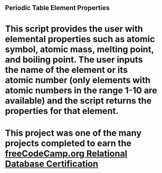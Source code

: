 ## Periodic Table Element Properties 
# This script provides the user with elemental properties such as atomic symbol, atomic mass, melting point, and boiling point. The user inputs the name of the element or its atomic number (only elements with atomic numbers in the range 1-10 are available) and the script returns the properties for that element.
# This project was one of the many projects completed to earn the [freeCodeCamp.org Relational Database Certification](https://www.freecodecamp.org/learn/relational-database)

